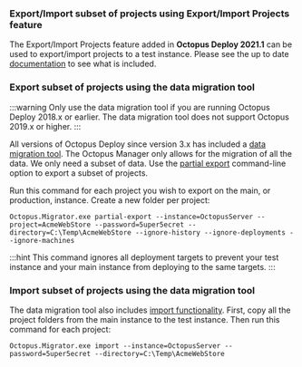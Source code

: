 ### Export/Import subset of projects using Export/Import Projects feature

The Export/Import Projects feature added in **Octopus Deploy 2021.1** can be used to export/import projects to a test instance.  Please see the up to date [documentation](/docs/projects/export-import/index.md) to see what is included.

### Export subset of projects using the data migration tool

:::warning
Only use the data migration tool if you are running Octopus Deploy 2018.x or earlier.  The data migration tool does not support Octopus 2019.x or higher.
:::

All versions of Octopus Deploy since version 3.x has included a [data migration tool](/docs/administration/data/data-migration.md).  The Octopus Manager only allows for the migration of all the data.  We only need a subset of data.  Use the [partial export](/docs/octopus-rest-api/octopus.migrator.exe-command-line/partial-export.md) command-line option to export a subset of projects. 

Run this command for each project you wish to export on the main, or production, instance.  Create a new folder per project:

```
Octopus.Migrator.exe partial-export --instance=OctopusServer --project=AcmeWebStore --password=5uper5ecret --directory=C:\Temp\AcmeWebStore --ignore-history --ignore-deployments --ignore-machines
```

:::hint
This command ignores all deployment targets to prevent your test instance and your main instance from deploying to the same targets.
:::

### Import subset of projects using the data migration tool

The data migration tool also includes [import functionality](/docs/octopus-rest-api/octopus.migrator.exe-command-line/import.md).  First, copy all the project folders from the main instance to the test instance.  Then run this command for each project:

```
Octopus.Migrator.exe import --instance=OctopusServer --password=5uper5ecret --directory=C:\Temp\AcmeWebStore
```